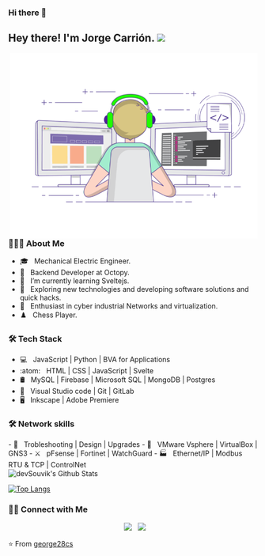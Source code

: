 ### Hi there 👋
<h2> Hey there! I'm Jorge Carrión. <img src="https://github.com/souvikguria98/souvikguria98/blob/master/Hi.gif" width="25"></h2>
<img align="right" alt="GIF" src="https://raw.githubusercontent.com/devSouvik/devSouvik/master/gif3.gif" width="500"/>

<h3> 👨🏻‍💻 About Me </h3>

- 🎓 &nbsp; Mechanical Electric Engineer.
- 💼 &nbsp; Backend Developer at Octopy.
- 🔭 &nbsp; I’m currently learning Sveltejs.
- 🤔 &nbsp; Exploring new technologies and developing software solutions and quick hacks.
- 🌱 &nbsp; Enthusiast in cyber industrial Networks and virtualization.
- ♟️ &nbsp; Chess Player.

<h3>🛠 Tech Stack</h3>

- 💻 &nbsp; JavaScript | Python | BVA for Applications  
- :atom: &nbsp; HTML | CSS | JavaScript | Svelte 
- 🛢 &nbsp; MySQL | Firebase | Microsoft SQL | MongoDB | Postgres
- 🔧 &nbsp; Visual Studio code | Git | GitLab 
- 🖥 &nbsp; Inkscape | Adobe Premiere

<h3>🛠 Network skills</h3>
- 📡 &nbsp; Trobleshooting | Design | Upgrades
- 💾 &nbsp; VMware Vsphere | VirtualBox | GNS3 
- ⚔️ &nbsp; pFsense | Fortinet | WatchGuard
- 🏭 &nbsp; Ethernet/IP | Modbus RTU & TCP | ControlNet 

<br>

<img align="center" src="https://github-readme-stats.vercel.app/api?username=devSouvik&include_all_commits=true&count_private=true&show_icons=true&line_height=20&title_color=7A7ADB&icon_color=2234AE&text_color=D3D3D3&bg_color=0,000000,130F40" alt="devSouvik's Github Stats">

</br>

[![Top Langs](https://github-readme-stats.vercel.app/api/top-langs/?username=george28cs&layout=compact&text_color=daf7dc&bg_color=151515)](https://github.com/george28cs/github-readme-stats)


<h3> 🤝🏻 Connect with Me </h3>

<p align="center">
&nbsp; <a href="https://www.linkedin.com/in/jcarrion28/" target="_blank" rel="noopener noreferrer"><img src="https://img.icons8.com/plasticine/100/000000/linkedin.png" width="50" /></a>
&nbsp; <a href="mailto:jorge_28cs@hotmail.com" target="_blank" rel="noopener noreferrer"><img src="https://img.icons8.com/plasticine/100/000000/gmail.png"  width="50" /></a>
</p>

⭐️ From [george28cs](https://github.com/george28cs)
